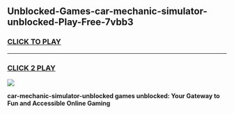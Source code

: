 
## Unblocked-Games-car-mechanic-simulator-unblocked-Play-Free-7vbb3
<h3>
<a href="https://premium76.site?title=car-mechanic-simulator-unblocked&ref=10A">CLICK TO PLAY</a></h3>
<hr>

<h3>
<a href="https://premium76.site?title=car-mechanic-simulator-unblocked&ref=10A">CLICK 2 PLAY</a>
  
</h3>

<a href="https://premium76.site?title=car-mechanic-simulator-unblocked&ref=10A"><img src="https://clearcache.store/games.png"></a>


**car-mechanic-simulator-unblocked games unblocked: Your Gateway to Fun and Accessible Online Gaming**
